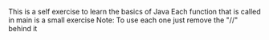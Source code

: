 This is a self exercise to learn the basics of Java
Each function that is called in main is a small exercise
Note: To use each one just remove the "//" behind it
